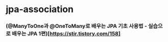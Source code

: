 # jpa-association
### (@ManyToOne과 @OneToMany로 배우는 JPA 기초 사용법 - 실습으로 배우는 JPA 1편)[https://stir.tistory.com/158]
